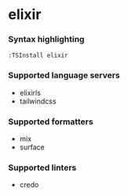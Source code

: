 # elixir

### Syntax highlighting

```vim
:TSInstall elixir
```

### Supported language servers

- elixirls
- tailwindcss

### Supported formatters

- mix
- surface

### Supported linters

- credo
